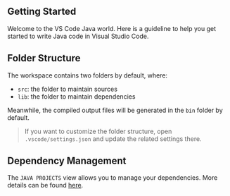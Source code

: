 ## Getting Started

Welcome to the VS Code Java world. Here is a guideline to help you get started to write Java code in Visual Studio Code.

## Folder Structure

The workspace contains two folders by default, where:

- `src`: the folder to maintain sources
- `lib`: the folder to maintain dependencies

Meanwhile, the compiled output files will be generated in the `bin` folder by default.

> If you want to customize the folder structure, open `.vscode/settings.json` and update the related settings there.

## Dependency Management

The `JAVA PROJECTS` view allows you to manage your dependencies. More details can be found [here](https://github.com/microsoft/vscode-java-dependency#manage-dependencies).


<mxfile host="app.diagrams.net" agent="Mozilla/5.0 (Windows NT 10.0; Win64; x64) AppleWebKit/537.36 (KHTML, like Gecko) Chrome/126.0.0.0 Safari/537.36 OPR/112.0.0.0" version="24.7.10">
  <diagram name="Página-1" id="gU-d12Q-FuM-2TMF3Xk4">
    <mxGraphModel grid="1" page="1" gridSize="10" guides="1" tooltips="1" connect="1" arrows="1" fold="1" pageScale="1" pageWidth="827" pageHeight="1169" math="0" shadow="0">
      <root>
        <mxCell id="0" />
        <mxCell id="1" parent="0" />
        <mxCell id="YIJ-H509hu39ucRgioOh-7" style="edgeStyle=orthogonalEdgeStyle;rounded=0;orthogonalLoop=1;jettySize=auto;html=1;entryX=0;entryY=0.5;entryDx=0;entryDy=0;curved=1;" edge="1" parent="1" source="YIJ-H509hu39ucRgioOh-2" target="YIJ-H509hu39ucRgioOh-6">
          <mxGeometry relative="1" as="geometry">
            <Array as="points">
              <mxPoint x="130" y="115" />
            </Array>
          </mxGeometry>
        </mxCell>
        <mxCell id="YIJ-H509hu39ucRgioOh-2" value="&lt;p style=&quot;margin:0px;margin-top:4px;text-align:center;&quot;&gt;&lt;i&gt;&amp;lt;&amp;lt;Interface&amp;gt;&amp;gt;&lt;/i&gt;&lt;br&gt;&lt;b&gt;ReprodutorMusical&lt;/b&gt;&lt;/p&gt;&lt;hr size=&quot;1&quot; style=&quot;border-style:solid;&quot;&gt;&lt;p style=&quot;margin:0px;margin-left:4px;&quot;&gt;&lt;br&gt;&lt;/p&gt;&lt;p style=&quot;margin:0px;margin-left:4px;&quot;&gt;+ tocar(): void&amp;nbsp;&lt;br&gt;+ pausar(): void&lt;/p&gt;&lt;p style=&quot;margin:0px;margin-left:4px;&quot;&gt;+ selecionarMusica(String): void&lt;/p&gt;" style="verticalAlign=top;align=left;overflow=fill;html=1;whiteSpace=wrap;" vertex="1" parent="1">
          <mxGeometry x="40" y="260" width="190" height="140" as="geometry" />
        </mxCell>
        <mxCell id="YIJ-H509hu39ucRgioOh-8" style="edgeStyle=orthogonalEdgeStyle;rounded=0;orthogonalLoop=1;jettySize=auto;html=1;exitX=0.5;exitY=0;exitDx=0;exitDy=0;entryX=0.5;entryY=1;entryDx=0;entryDy=0;" edge="1" parent="1" source="YIJ-H509hu39ucRgioOh-4" target="YIJ-H509hu39ucRgioOh-6">
          <mxGeometry relative="1" as="geometry" />
        </mxCell>
        <mxCell id="YIJ-H509hu39ucRgioOh-4" value="&lt;p style=&quot;margin:0px;margin-top:4px;text-align:center;&quot;&gt;&lt;i&gt;&amp;lt;&amp;lt;Interface&amp;gt;&amp;gt;&lt;/i&gt;&lt;br&gt;&lt;b&gt;AparelhoTelefonico&lt;/b&gt;&lt;/p&gt;&lt;hr size=&quot;1&quot; style=&quot;border-style:solid;&quot;&gt;&lt;p style=&quot;margin:0px;margin-left:4px;&quot;&gt;&lt;br&gt;&lt;/p&gt;&lt;p style=&quot;margin:0px;margin-left:4px;&quot;&gt;+ ligar(String): void&lt;br&gt;+ atender(): void&lt;/p&gt;&lt;p style=&quot;margin:0px;margin-left:4px;&quot;&gt;+ iniciarCorreioVoz: void&lt;/p&gt;" style="verticalAlign=top;align=left;overflow=fill;html=1;whiteSpace=wrap;" vertex="1" parent="1">
          <mxGeometry x="310" y="260" width="190" height="140" as="geometry" />
        </mxCell>
        <mxCell id="YIJ-H509hu39ucRgioOh-9" style="edgeStyle=orthogonalEdgeStyle;rounded=0;orthogonalLoop=1;jettySize=auto;html=1;entryX=1;entryY=0.5;entryDx=0;entryDy=0;curved=1;" edge="1" parent="1" source="YIJ-H509hu39ucRgioOh-5" target="YIJ-H509hu39ucRgioOh-6">
          <mxGeometry relative="1" as="geometry">
            <Array as="points">
              <mxPoint x="680" y="115" />
            </Array>
          </mxGeometry>
        </mxCell>
        <mxCell id="YIJ-H509hu39ucRgioOh-5" value="&lt;p style=&quot;margin:0px;margin-top:4px;text-align:center;&quot;&gt;&lt;i&gt;&amp;lt;&amp;lt;Interface&amp;gt;&amp;gt;&lt;/i&gt;&lt;br&gt;&lt;b&gt;NavegadorInternet&lt;/b&gt;&lt;/p&gt;&lt;hr size=&quot;1&quot; style=&quot;border-style:solid;&quot;&gt;&lt;p style=&quot;margin:0px;margin-left:4px;&quot;&gt;&lt;br&gt;&lt;/p&gt;&lt;p style=&quot;margin:0px;margin-left:4px;&quot;&gt;+ exibirPagina(String): void&lt;br&gt;+ adicionarNovaAba(): void&lt;/p&gt;&lt;p style=&quot;margin:0px;margin-left:4px;&quot;&gt;+ atualizarPagina: void&lt;/p&gt;" style="verticalAlign=top;align=left;overflow=fill;html=1;whiteSpace=wrap;" vertex="1" parent="1">
          <mxGeometry x="590" y="260" width="190" height="140" as="geometry" />
        </mxCell>
        <mxCell id="YIJ-H509hu39ucRgioOh-6" value="Iphone" style="html=1;whiteSpace=wrap;" vertex="1" parent="1">
          <mxGeometry x="350" y="90" width="110" height="50" as="geometry" />
        </mxCell>
      </root>
    </mxGraphModel>
  </diagram>
</mxfile>
